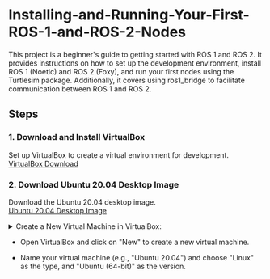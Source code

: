 # Installing-and-Running-Your-First-ROS-1-and-ROS-2-Nodes
This project is a beginner's guide to getting started with ROS 1 and ROS 2. It provides instructions on how to set up the development environment, install ROS 1 (Noetic) and ROS 2 (Foxy), and run your first nodes using the Turtlesim package. Additionally, it covers using ros1_bridge to facilitate communication between ROS 1 and ROS 2.

## Steps

### **1. Download and Install VirtualBox**
Set up VirtualBox to create a virtual environment for development.  
[VirtualBox Download](https://www.virtualbox.org/wiki/Downloads)

### **2. Download Ubuntu 20.04 Desktop Image**
Download the Ubuntu 20.04 desktop image.  
[Ubuntu 20.04 Desktop Image](https://releases.ubuntu.com/20.04/)

<details>
   <summary>Create a New Virtual Machine in VirtualBox:</summary>
</details>

- Open VirtualBox and click on "New" to create a new virtual machine.

- Name your virtual machine (e.g., "Ubuntu 20.04") and choose "Linux" as the type, and "Ubuntu (64-bit)" as the version.
